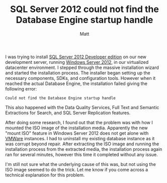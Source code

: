 ﻿---
layout: post
title: SQL Server 2012 could not find the Database Engine startup handle
author: Matt
permalink: /2012/12/sql-server-2012-could-not-find-the-database-engine-startup-handle/
categories:
  - Miscellaneous
tags:
  - microsoft
  - server
  - sql
---

I was trying to install [SQL Server 2012 Developer edition][1] on our new development server, running [Windows Server 2012][2], in our virtualized datacenter environment. I stepped through the massive installation wizard and started the installation process. The installer began setting up the necessary components, SDKs, and configuration tools. However when it reached the actual Database Engine, the installation failed giving the following error:

 [1]: http://www.microsoft.com/sqlserver/en/us/editions/2012-editions/enterprise.aspx
 [2]: http://www.microsoft.com/en-us/server-cloud/windows-server/default.aspx

    Could not find the Database Engine startup handle

This also happened with the Data Quality Services, Full Text and Semantic Extractions for Search, and SQL Server Replication features.

After doing some research, I found out that the problem was with how I mounted the ISO image of the installation media. Apparently the new "mount ISO" feature in Windows Server 2012 does not get alone with [VMWare][3] instances. I had to uninstall my existing database instance as it was corrupt beyond repair. After extracting the ISO image and running the installation process from the extracted media, the installation process again ran for several minutes, however this time it completed without any issue.

 [3]: http://www.vmware.com/

I'm still not sure what the underlying cause of this was, but not using the ISO image seemed to do the trick. Let me know if you come across a technical explanation for this problem.
